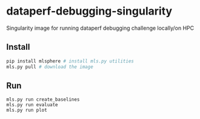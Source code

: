 # dataperf-debugging-singularity

Singularity image for running dataperf debugging challenge locally/on HPC

## Install

```sh
pip install mlsphere # install mls.py utilities
mls.py pull # download the image
```

## Run

```
mls.py run create_baselines
mls.py run evaluate
mls.py run plot
```
